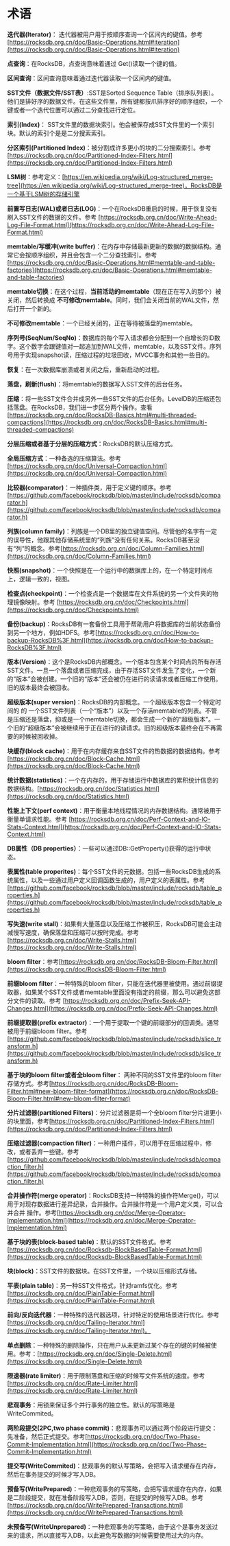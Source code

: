 # 术语

**迭代器(Iterator)**： 迭代器被用户用于按顺序查询一个区间内的键值。参考
[https://rocksdb.org.cn/doc/Basic-Operations.html#iteration](https://rocksdb.org.cn/doc/Basic-Operations.html#iteration)

**点查询**：在RocksDB，点查询意味着通过 Get()读取一个键的值。

**区间查询**：区间查询意味着通过迭代器读取一个区间内的键值。

**SST文件（数据文件/SST表）**:SST是Sorted Sequence Table（排序队列表）。他们是排好序的数据文件。在这些文件里，所有键都按爪排序好的顺序组织，一个键或者一个迭代位置可以通过二分查找进行定位。

**索引(Index)**： SST文件里的数据块索引。他会被保存成SST文件里的一个索引块。默认的索引个是是二分搜索索引。

**分区索引(Partitioned Index)**：被分割成许多更小的块的二分搜索索引。参考[https://rocksdb.org.cn/doc/Partitioned-Index-Filters.html](https://rocksdb.org.cn/doc/Partitioned-Index-Filters.html)

**LSM树**：参考定义：[https://en.wikipedia.org/wiki/Log-structured_merge-tree](https://en.wikipedia.org/wiki/Log-structured_merge-tree)，RocksDB是一个基于LSM树的存储引擎

**前置写日志(WAL)或者日志(LOG)**：一个在RocksDB重启的时候，用于恢复没有刷入SST文件的数据的文件。参考 [https://rocksdb.org.cn/doc/Write-Ahead-Log-File-Format.html](https://rocksdb.org.cn/doc/Write-Ahead-Log-File-Format.html)

**memtable/写缓冲(write buffer)**：在内存中存储最新更新的数据的数据结构。通常它会按顺序组织，并且会包含一个二分查找索引。参考[https://rocksdb.org.cn/doc/Basic-Operations.html#memtable-and-table-factories](https://rocksdb.org.cn/doc/Basic-Operations.html#memtable-and-table-factories)

**memtable切换**：在这个过程，**当前活动的memtable**（现在正在写入的那个）被关闭，然后转换成 **不可修改memtable**。同时，我们会关闭当前的WAL文件，然后打开一个新的。

**不可修改memtable**：一个已经关闭的，正在等待被落盘的memtable。

**序列号(SeqNum/SeqNo)**：数据库的每个写入请求都会分配到一个自增长的ID数字。这个数字会跟键值对一起追加到WAL文件，memtable，以及SST文件。序列号用于实现snapshot读，压缩过程的垃圾回收，MVCC事务和其他一些目的。

**恢复**：在一次数据库崩溃或者关闭之后，重新启动的过程。

**落盘，刷新(flush)**：将memtable的数据写入SST文件的后台任务。

**压缩**：将一些SST文件合并成另外一些SST文件的后台任务。LevelDB的压缩还包括落盘。在RocksDB，我们进一步区分两个操作。查看[https://rocksdb.org.cn/doc/RocksDB-Basics.html#multi-threaded-compactions](https://rocksdb.org.cn/doc/RocksDB-Basics.html#multi-threaded-compactions)

**分层压缩或者基于分层的压缩方式**：RocksDB的默认压缩方式。

**全局压缩方式**：一种备选的压缩算法。参考 [https://rocksdb.org.cn/doc/Universal-Compaction.html](https://rocksdb.org.cn/doc/Universal-Compaction.html)

**比较器(comparator)**：一种插件类，用于定义键的顺序。参考[https://github.com/facebook/rocksdb/blob/master/include/rocksdb/comparator.h](https://github.com/facebook/rocksdb/blob/master/include/rocksdb/comparator.h)

**列族(column family)**：列族是一个DB里的独立键值空间。尽管他的名字有一定的误导性，他跟其他存储系统里的“列族”没有任何关系。RocksDB甚至没有“列”的概念。参考[https://rocksdb.org.cn/doc/Column-Families.html](https://rocksdb.org.cn/doc/Column-Families.html)

**快照(snapshot)**：一个快照是在一个运行中的数据库上的，在一个特定时间点上，逻辑一致的，视图。

**检查点(checkpoint)**：一个检查点是一个数据库在文件系统的另一个文件夹的物理镜像映射。参考 [https://rocksdb.org.cn/doc/Checkpoints.html](https://rocksdb.org.cn/doc/Checkpoints.html)

**备份(backup)**：RocksDB有一套备份工具用于帮助用户将数据库的当前状态备份到另一个地方，例如HDFS。参考[https://rocksdb.org.cn/doc/How-to-backup-RocksDB%3F.html](https://rocksdb.org.cn/doc/How-to-backup-RocksDB%3F.html)

**版本(Version)**：这个是RocksDB内部概念。一个版本包含某个时间点的所有存活SST文件。一旦一个落盘或者压缩完成，由于存活SST文件发生了变化，一个新的“版本”会被创建。一个旧的“版本”还会被仍在进行的读请求或者压缩工作使用。旧的版本最终会被回收。

**超级版本(super version)**：RocksDB的内部概念。一个超级版本包含一个特定时间的 的 一个SST文件列表（一个“版本”）以及一个存活memtable的列表。不管是压缩还是落盘，抑或是一个memtable切换，都会生成一个新的“超级版本”。一个旧的“超级版本”会被继续用于正在进行的读请求。旧的超级版本最终会在不再需要的时候被回收掉。

**块缓存(block cache)**：用于在内存缓存来自SST文件的热数据的数据结构。参考 [https://rocksdb.org.cn/doc/Block-Cache.html](https://rocksdb.org.cn/doc/Block-Cache.html)

**统计数据(statistics)**：一个在内存的，用于存储运行中数据库的累积统计信息的数据结构。[https://rocksdb.org.cn/doc/Statistics.html](https://rocksdb.org.cn/doc/Statistics.html)

**性能上下文(perf context)**：用于衡量本地线程情况的内存数据结构。通常被用于衡量单请求性能。参考 [https://rocksdb.org.cn/doc/Perf-Context-and-IO-Stats-Context.html](https://rocksdb.org.cn/doc/Perf-Context-and-IO-Stats-Context.html)

**DB属性（DB properties）**：一些可以通过DB::GetProperty()获得的运行中状态。

**表属性(table properites)**：每个SST文件的元数据。包括一些RocksDB生成的系统属性，以及一些通过用户定义回调函数生成的，用户定义的表属性。参考[https://github.com/facebook/rocksdb/blob/master/include/rocksdb/table_properties.h](https://github.com/facebook/rocksdb/blob/master/include/rocksdb/table_properties.h)

**写失速(write stall)**：如果有大量落盘以及压缩工作被积压，RocksDB可能会主动减慢写速度，确保落盘和压缩可以按时完成。参考[https://rocksdb.org.cn/doc/Write-Stalls.html](https://rocksdb.org.cn/doc/Write-Stalls.html)

**bloom filter**：参考[https://rocksdb.org.cn/doc/RocksDB-Bloom-Filter.html](https://rocksdb.org.cn/doc/RocksDB-Bloom-Filter.html)

**前缀bloom filter**：一种特殊的bloom filter，只能在迭代器里被使用。通过前缀提取器，如果某个SST文件或者memtable里面没有指定的前缀，那么可以避免这部分文件的读取。参考 [https://rocksdb.org.cn/doc/Prefix-Seek-API-Changes.html](https://rocksdb.org.cn/doc/Prefix-Seek-API-Changes.html)

**前缀提取器(prefix extractor)**：一个用于提取一个键的前缀部分的回调类。通常被用于前缀bloom filter。参考 [https://github.com/facebook/rocksdb/blob/master/include/rocksdb/slice_transform.h](https://github.com/facebook/rocksdb/blob/master/include/rocksdb/slice_transform.h)

**基于块的bloom filter或者全bloom filter**： 两种不同的SST文件里的bloom filter存储方式。参考[https://rocksdb.org.cn/doc/RocksDB-Bloom-Filter.html#new-bloom-filter-format](https://rocksdb.org.cn/doc/RocksDB-Bloom-Filter.html#new-bloom-filter-format)

**分片过滤器(partitioned Filters)**：分片过滤器是将一个全bloom filter分片进更小的块里面，参考[https://rocksdb.org.cn/doc/Partitioned-Index-Filters.html](https://rocksdb.org.cn/doc/Partitioned-Index-Filters.html)

**压缩过滤器(compaction filter)**：一种用户插件，可以用于在压缩过程中，修改，或者丢弃一些键。参考[https://github.com/facebook/rocksdb/blob/master/include/rocksdb/compaction_filter.h](https://github.com/facebook/rocksdb/blob/master/include/rocksdb/compaction_filter.h)

**合并操作符(merge operator)**：RocksDB支持一种特殊的操作符Merge()，可以用于对现存数据进行差异纪录，合并操作。合并操作符是一个用户定义类，可以合并合并 操作。参考[https://rocksdb.org.cn/doc/Merge-Operator-Implementation.html](https://rocksdb.org.cn/doc/Merge-Operator-Implementation.html)

**基于块的表(block-based table)**：默认的SST文件格式。参考[https://rocksdb.org.cn/doc/Rocksdb-BlockBasedTable-Format.html](https://rocksdb.org.cn/doc/Rocksdb-BlockBasedTable-Format.html)

**块(block)**：SST文件的数据块。在SST文件里，一个块以压缩形式存储。

**平表(plain table)**：另一种SST文件格式，针对ramfs优化。参考[https://rocksdb.org.cn/doc/PlainTable-Format.html](https://rocksdb.org.cn/doc/PlainTable-Format.html)

**前向/反向迭代器**：一种特殊的迭代器选项，针对特定的使用场景进行优化。参考[https://rocksdb.org.cn/doc/Tailing-Iterator.html](https://rocksdb.org.cn/doc/Tailing-Iterator.html)。

**单点删除**：一种特殊的删除操作，只在用户从未更新过某个存在的键的时候被使用。参考：[https://rocksdb.org.cn/doc/Single-Delete.html](https://rocksdb.org.cn/doc/Single-Delete.html)

**限速器(rate limiter)**：用于限制落盘和压缩的时候写文件系统的速度。参考[https://rocksdb.org.cn/doc/Rate-Limiter.html](https://rocksdb.org.cn/doc/Rate-Limiter.html)

**悲观事务**：用锁来保证多个并行事务的独立性。默认的写策略是WriteCommited。

**两阶段提交(2PC,two phase commit)**：悲观事务可以通过两个阶段进行提交：先准备，然后正式提交。参考[https://rocksdb.org.cn/doc/Two-Phase-Commit-Implementation.html](https://rocksdb.org.cn/doc/Two-Phase-Commit-Implementation.html)

**提交写(WriteCommited)**：悲观事务的默认写策略，会把写入请求缓存在内存，然后在事务提交的时候才写入DB。

**预备写(WritePrepared)**：一种悲观事务的写策略，会把写请求缓存在内存，如果是二阶段提交，就在准备阶段写入DB，否则，在提交的时候写入DB。参考[https://rocksdb.org.cn/doc/WritePrepared-Transactions.html](https://rocksdb.org.cn/doc/WritePrepared-Transactions.html)

**未预备写(WriteUnprepared)**：一种悲观事务的写策略，由于这个是事务发送过来的请求，所以直接写入DB，以此避免写数据的时候需要使用过大的内存。


